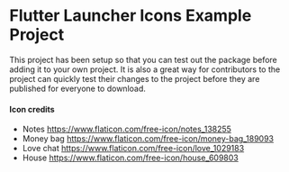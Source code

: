 # Flutter Launcher Icons Example Project

This project has been setup so that you can test out the package before adding it to your own project. It is also a great way for contributors to the project can quickly test their changes to the project before they are published for everyone to download.

#### Icon credits
* Notes https://www.flaticon.com/free-icon/notes_138255
* Money bag https://www.flaticon.com/free-icon/money-bag_189093
* Love chat https://www.flaticon.com/free-icon/love_1029183
* House https://www.flaticon.com/free-icon/house_609803

